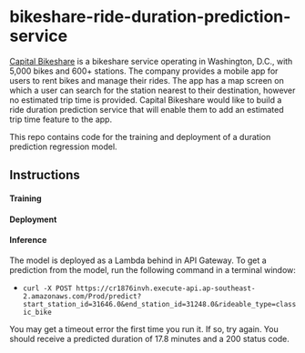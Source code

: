 # bikeshare-ride-duration-prediction-service

[Capital Bikeshare](https://capitalbikeshare.com/) is a bikeshare service operating in Washington, D.C., with 5,000 bikes and 600+ stations.
The company provides a mobile app for users to rent bikes and manage their rides.
The app has a map screen on which a user can search for the station nearest to their destination, however no estimated trip time is provided.
Capital Bikeshare would like to build a ride duration prediction service that will enable them to add an estimated trip time feature to the app.

This repo contains code for the training and deployment of a duration prediction regression model.

## Instructions

#### Training

#### Deployment

#### Inference
The model is deployed as a Lambda behind in API Gateway. To get a prediction from the model, run the following command in a terminal window:
- `curl -X POST https://cr1876invh.execute-api.ap-southeast-2.amazonaws.com/Prod/predict?start_station_id=31646.0&end_station_id=31248.0&rideable_type=classic_bike`

You may get a timeout error the first time you run it. If so, try again. You should receive a predicted duration of 17.8 minutes and a 200 status code.
